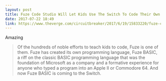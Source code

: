 ```yaml
---
layout: post
title: Fuze Code Studio Will Let Kids Use The Switch To Code Their Own Switch Games
date: 2017-07-22 18:49
link: https://www.theverge.com/circuitbreaker/2017/6/19/15833220/fuze-code-studio-nintendo-switch-make-your-own-basic-games
---
```


Amazing

> Of the hundreds of noble efforts to teach kids to code, Fuze is one of them. Fuze has created its own programming language, Fuze BASIC, a riff on the classic BASIC programming language that was the foundation of Microsoft as a company and a formative experience for anyone who typed a program into an Apple II or Commodore 64. And now Fuze BASIC is coming to the Switch.

​